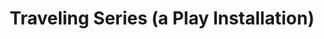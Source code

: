 ---
layout: play
categories: play
title: "Traveling Series (a Play Installation)"
venue:
 - "Hatch.Series"
occassion:
 - "Invented Traditions"
time:
 - "2016/8"
image: ""
external: "https://www.facebook.com/events/648501001964017/?notif_t=plan_user_invited&notif_id=1469416986111611"
---